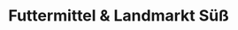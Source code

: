 ---
title: "Futtermittel & Landmarkt Süß"
url: /leipzig/futtermittel-und-landmarkt-suess/
shop: Landwirtschaftlich
---